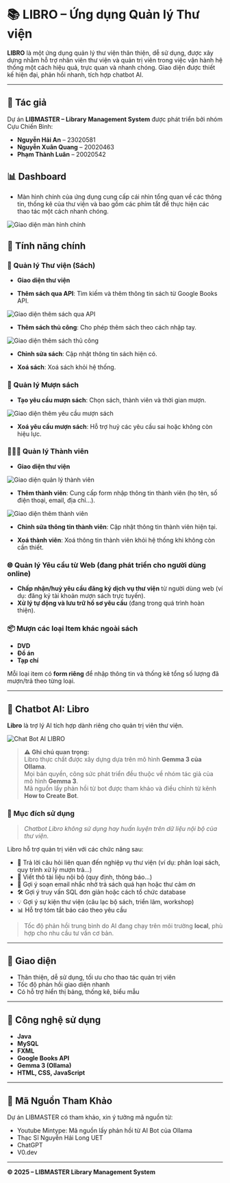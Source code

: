 # 📚 LIBRO – Ứng dụng Quản lý Thư viện

**LIBRO** là một ứng dụng quản lý thư viện thân thiện, dễ sử dụng, được xây dựng nhằm hỗ trợ nhân viên thư viện và quản trị viên trong việc vận hành hệ thống một cách hiệu quả, trực quan và nhanh chóng. Giao diện được thiết kế hiện đại, phản hồi nhanh, tích hợp chatbot AI.

---

## 👥 Tác giả

Dự án **LIBMASTER – Library Management System** được phát triển bởi nhóm Cựu Chiến Binh:

- **Nguyễn Hải An** – 23020581
- **Nguyễn Xuân Quang** – 20020463
- **Phạm Thành Luân** – 20020542

## 📊 Dashboard
- Màn hình chính của ứng dụng cung cấp cái nhìn tổng quan về các thông tin, thống kê của thư viện và bao gồm các phím tắt để thực hiện các thao tác một cách nhanh chóng.

![Giao diện màn hình chính](image/dashboard.png "Giao diện màn hình chính")

## 🧩 Tính năng chính

### 📖 Quản lý Thư viện (Sách)
- **Giao diện thư viện**

- **Thêm sách qua API**: Tìm kiếm và thêm thông tin sách từ Google Books API.

![Giao diện thêm sách qua API](image/addBookAPI.png "Giao diện thêm sách qua API")

- **Thêm sách thủ công**: Cho phép thêm sách theo cách nhập tay.

![Giao diện thêm sách thủ công](image/addBookCustom.png "Giao diện thêm sách thủ công")

- **Chỉnh sửa sách**: Cập nhật thông tin sách hiện có.

- **Xoá sách**: Xoá sách khỏi hệ thống.

### 📕 Quản lý Mượn sách
- **Tạo yêu cầu mượn sách**: Chọn sách, thành viên và thời gian mượn.

![Giao diện thêm yêu cầu mượn sách](image/addNewBookLoan.png "Giao diện thêm yêu cầu mượn sách")

- **Xoá yêu cầu mượn sách**: Hỗ trợ huỷ các yêu cầu sai hoặc không còn hiệu lực.

### 🧑‍🤝‍🧑 Quản lý Thành viên
- **Giao diện thư viện**

![Giao diện quản lý thành viên](image/member.png "Giao diện quản lý thành viên")

- **Thêm thành viên**: Cung cấp form nhập thông tin thành viên (họ tên, số điện thoại, email, địa chỉ…).

![Giao diện thêm thành viên](image/addMember.png "Giao diện thêm thành viên")

- **Chỉnh sửa thông tin thành viên**: Cập nhật thông tin thành viên hiện tại.

- **Xoá thành viên**: Xoá thông tin thành viên khỏi hệ thống khi không còn cần thiết.

### 🌐 Quản lý Yêu cầu từ Web (đang phát triển cho người dùng online)
- **Chấp nhận/huỷ yêu cầu đăng ký dịch vụ thư viện** từ người dùng web (ví dụ: đăng ký tài khoản mượn sách trực tuyến).
- **Xử lý tự động và lưu trữ hồ sơ yêu cầu** (đang trong quá trình hoàn thiện).

### 📦 Mượn các loại Item khác ngoài sách
- **DVD**
- **Đồ án**
- **Tạp chí**

Mỗi loại item có **form riêng** để nhập thông tin và thống kê tổng số lượng đã mượn/trả theo từng loại.

---

## 🤖 Chatbot AI: Libro

**Libro** là trợ lý AI tích hợp dành riêng cho quản trị viên thư viện.

![Chat Bot AI LIBRO](image/libroBot.png "Giao diện chat bot AI LIBRO")

> **⚠️ Ghi chú quan trọng:**  
> Libro thực chất được xây dựng dựa trên mô hình **Gemma 3 của Ollama**.  
> Mọi bản quyền, công sức phát triển đều thuộc về nhóm tác giả của mô hình **Gemma 3**.  
> Mã nguồn lấy phản hồi từ bot được tham khảo và điều chỉnh từ kênh **How to Create Bot**.

### 📌 Mục đích sử dụng
> *Chatbot Libro không sử dụng hay huấn luyện trên dữ liệu nội bộ của thư viện.*

Libro hỗ trợ quản trị viên với các chức năng sau:
- 🧠 Trả lời câu hỏi liên quan đến nghiệp vụ thư viện (ví dụ: phân loại sách, quy trình xử lý mượn trả…)
- 📄 Viết thô tài liệu nội bộ (quy định, thông báo…)
- 🧾 Gợi ý soạn email nhắc nhở trả sách quá hạn hoặc thư cảm ơn
- 🛠️ Gợi ý truy vấn SQL đơn giản hoặc cách tổ chức database
- 💡 Gợi ý sự kiện thư viện (câu lạc bộ sách, triển lãm, workshop)
- 📊 Hỗ trợ tóm tắt báo cáo theo yêu cầu

> Tốc độ phản hồi trung bình do AI đang chạy trên môi trường **local**, phù hợp cho nhu cầu tư vấn cơ bản.

---

## 🎨 Giao diện
- Thân thiện, dễ sử dụng, tối ưu cho thao tác quản trị viên
- Tốc độ phản hồi giao diện nhanh
- Có hỗ trợ hiển thị bảng, thống kê, biểu mẫu

---

## 📂 Công nghệ sử dụng
- **Java** 
- **MySQL**
- **FXML** 
- **Google Books API** 
- **Gemma 3 (Ollama)** 
- **HTML, CSS, JavaScript**

---

## 📂 Mã Nguồn Tham Khảo

Dự án LIBMASTER có tham khảo, xin ý tưởng mã nguồn từ:

- Youtube Mintype: Mã nguồn lấy phản hồi từ AI Bot của Ollama
- Thạc Sĩ Nguyễn Hải Long UET
- ChatGPT
- V0.dev

---

**© 2025 – LIBMASTER Library Management System**
